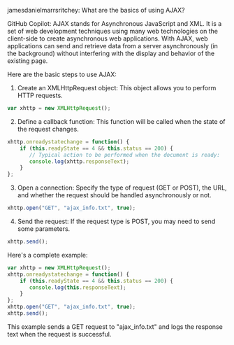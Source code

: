 jamesdanielmarrsritchey: What are the basics of using AJAX?

GitHub Copilot: AJAX stands for Asynchronous JavaScript and XML. It is a set of web development techniques using many web technologies on the client-side to create asynchronous web applications. With AJAX, web applications can send and retrieve data from a server asynchronously (in the background) without interfering with the display and behavior of the existing page.

Here are the basic steps to use AJAX:

1. Create an XMLHttpRequest object: This object allows you to perform HTTP requests.

```javascript
var xhttp = new XMLHttpRequest();
```

2. Define a callback function: This function will be called when the state of the request changes.

```javascript
xhttp.onreadystatechange = function() {
    if (this.readyState == 4 && this.status == 200) {
       // Typical action to be performed when the document is ready:
       console.log(xhttp.responseText);
    }
};
```

3. Open a connection: Specify the type of request (GET or POST), the URL, and whether the request should be handled asynchronously or not.

```javascript
xhttp.open("GET", "ajax_info.txt", true);
```

4. Send the request: If the request type is POST, you may need to send some parameters.

```javascript
xhttp.send();
```

Here's a complete example:

```javascript
var xhttp = new XMLHttpRequest();
xhttp.onreadystatechange = function() {
    if (this.readyState == 4 && this.status == 200) {
       console.log(this.responseText);
    }
};
xhttp.open("GET", "ajax_info.txt", true);
xhttp.send();
```

This example sends a GET request to "ajax_info.txt" and logs the response text when the request is successful.